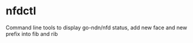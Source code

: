# nfdctl

Command line tools to display go-ndn/nfd status, add new face and new prefix into fib and rib